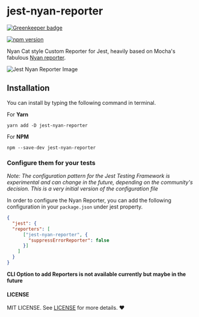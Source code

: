 # jest-nyan-reporter

[![Greenkeeper badge](https://badges.greenkeeper.io/abdulhannanali/jest-nyan-reporter.svg)](https://greenkeeper.io/)

<!--Badges Start-->
[![npm version](https://badge.fury.io/js/jest-nyan-reporter.svg)](https://badge.fury.io/js/jest-nyan-reporter)
<!--Badges End-->


Nyan Cat style Custom Reporter for Jest, heavily based on Mocha's fabulous
[Nyan reporter](https://github.com/mochajs/mocha/blob/master/lib/reporters/nyan.js).

![Jest Nyan Reporter Image](https://i.imgur.com/i9BHK8k.png)

## Installation

You can install by typing the following command in terminal.

For **Yarn**
```
yarn add -D jest-nyan-reporter
```

For **NPM**
```
npm --save-dev jest-nyan-reporter
```

### Configure them for your tests

*Note: The configuration pattern for the Jest Testing Framework is experimental and can change in the future, depending on the community's decision. This is a very initial version of the configuration file*

In order to configure the Nyan Reporter, you can add the following configuration in your `package.json` under jest property.

```json
{
  "jest": {
  "reporters": [
      ["jest-nyan-reporter", {
        "suppressErrorReporter": false
      }]
    ]
  }
}
```

**CLI Option to add Reporters is not available currently but maybe in the future**

#### LICENSE

MIT LICENSE. See [LICENSE](LICENSE) for more details. :heart: